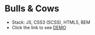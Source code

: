 # Bulls & Cows

- Stack: JS, CSS3 (SCSS), HTML5, BEM
- Click the link to see [DEMO](https://uni-8.github.io/bulls-cows_game/)
